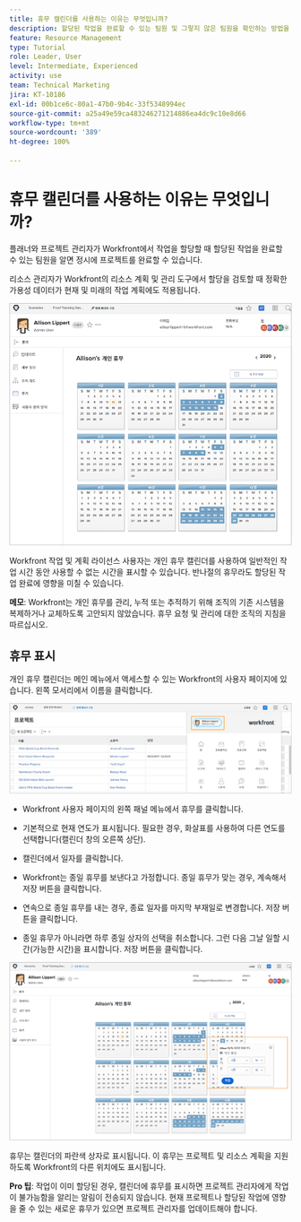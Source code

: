 ```yaml
---
title: 휴무 캘린더를 사용하는 이유는 무엇입니까?
description: 할당된 작업을 완료할 수 있는 팀원 및 그렇지 않은 팀원을 확인하는 방법을 엿볼 수 있습니다.
feature: Resource Management
type: Tutorial
role: Leader, User
level: Intermediate, Experienced
activity: use
team: Technical Marketing
jira: KT-10186
exl-id: 00b1ce6c-80a1-47b0-9b4c-33f5348994ec
source-git-commit: a25a49e59ca483246271214886ea4dc9c10e8d66
workflow-type: tm+mt
source-wordcount: '389'
ht-degree: 100%

---
```


# 휴무 캘린더를 사용하는 이유는 무엇입니까?

플래너와 프로젝트 관리자가 Workfront에서 작업을 할당할 때 할당된 작업을 완료할 수 있는 팀원을 알면 정시에 프로젝트를 완료할 수 있습니다.

리소스 관리자가 Workfront의 리소스 계획 및 관리 도구에서 할당을 검토할 때 정확한 가용성 데이터가 현재 및 미래의 작업 계획에도 적용됩니다.

![pto 캘린더](assets/pto_01.png)

Workfront 작업 및 계획 라이선스 사용자는 개인 휴무 캘린더를 사용하여 일반적인 작업 시간 동안 사용할 수 없는 시간을 표시할 수 있습니다. 반나절의 휴무라도 할당된 작업 완료에 영향을 미칠 수 있습니다.

**메모**: Workfront는 개인 휴무를 관리, 누적 또는 추적하기 위해 조직의 기존 시스템을 복제하거나 교체하도록 고안되지 않았습니다. 휴무 요청 및 관리에 대한 조직의 지침을 따르십시오.


## 휴무 표시

개인 휴무 캘린더는 메인 메뉴에서 액세스할 수 있는 Workfront의 사용자 페이지에 있습니다. 왼쪽 모서리에서 이름을 클릭합니다.

![메인 메뉴의 사용자 이름](assets/pto_02.png)

* Workfront 사용자 페이지의 왼쪽 패널 메뉴에서 휴무를 클릭합니다.

* 기본적으로 현재 연도가 표시됩니다. 필요한 경우, 화살표를 사용하여 다른 연도를 선택합니다(캘린더 창의 오른쪽 상단).

* 캘린더에서 일자를 클릭합니다.

* Workfront는 종일 휴무를 보낸다고 가정합니다. 종일 휴무가 맞는 경우, 계속해서 저장 버튼을 클릭합니다.

* 연속으로 종일 휴무를 내는 경우, 종료 일자를 마지막 부재일로 변경합니다. 저장 버튼을 클릭합니다.

* 종일 휴무가 아니라면 하루 종일 상자의 선택을 취소합니다. 그런 다음 그날 일할 시간(가능한 시간)을 표시합니다. 저장 버튼을 클릭합니다.

![개인 캘린더에 휴무 표시](assets/pto_03.png)

휴무는 캘린더의 파란색 상자로 표시됩니다. 이 휴무는 프로젝트 및 리소스 계획을 지원하도록 Workfront의 다른 위치에도 표시됩니다.

**Pro 팁**: 작업이 이미 할당된 경우, 캘린더에 휴무를 표시하면 프로젝트 관리자에게 작업이 불가능함을 알리는 알림이 전송되지 않습니다. 현재 프로젝트나 할당된 작업에 영향을 줄 수 있는 새로운 휴무가 있으면 프로젝트 관리자를 업데이트해야 합니다.
